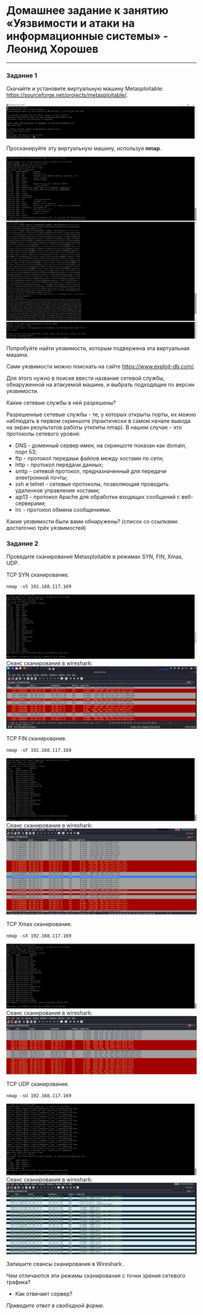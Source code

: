 # Домашнее задание к занятию «Уязвимости и атаки на информационные системы» - Леонид Хорошев


------

### Задание 1

Скачайте и установите виртуальную машину Metasploitable: https://sourceforge.net/projects/metasploitable/.

![alt text](https://github.com/LeonidKhoroshev/databases/blob/main/safety/safety1.4.png)

Просканируйте эту виртуальную машину, используя **nmap**.

![alt text](https://github.com/LeonidKhoroshev/databases/blob/main/safety/safety1.1.png)
![alt text](https://github.com/LeonidKhoroshev/databases/blob/main/safety/safety1.2.png)
![alt text](https://github.com/LeonidKhoroshev/databases/blob/main/safety/safety1.3.png)

Попробуйте найти уязвимости, которым подвержена эта виртуальная машина.

Сами уязвимости можно поискать на сайте https://www.exploit-db.com/.

Для этого нужно в поиске ввести название сетевой службы, обнаруженной на атакуемой машине, и выбрать подходящие по версии уязвимости.

Какие сетевые службы в ней разрешены?

Разрешенные сетевые службы - те, у которых открыты порты, их можно наблюдать в первом скриншоте (практически в самом начале вывода на экран результатов работы утилиты nmap). В нашем случае - это протоколы сетевого уровня:
- DNS - доменный сервер имен, на скриншоте показан как domain, порт 53;
- ftp - протокол передаыи файлов между хостами по сети;
- http - протокол передачи данных;
- smtp - сетевой протокол, предназначенный для передачи электронной почты;
- ssh и telnet - сетевые протоколы, позволяющие проводить удаленное управление хостами;
- ajp13  - протокол Apache для обработки входящих сообщений с веб-серверами;
- irc - протокол обмена сообщениями. 

Какие уязвимости были вами обнаружены? (список со ссылками: достаточно трёх уязвимостей)
  

### Задание 2

Проведите сканирование Metasploitable в режимах SYN, FIN, Xmas, UDP.

TCP SYN сканирование. 
```
nmap -sS 192.168.117.169
```
![alt text](https://github.com/LeonidKhoroshev/databases/blob/main/safety/safety2.5.png)
Сеанс сканирования в wireshark:
![alt text](https://github.com/LeonidKhoroshev/databases/blob/main/safety/safety2.1.1.png)

TCP FIN сканирование.
```
nmap -sF 192.168.117.169
```
![alt text](https://github.com/LeonidKhoroshev/databases/blob/main/safety/safety2.6.png)
Сеанс сканирования в wireshark:
![alt text](https://github.com/LeonidKhoroshev/databases/blob/main/safety/safety2.2.1.png)

TCP Xmas сканирование.
```
nmap -sX 192.168.117.169
```
![alt text](https://github.com/LeonidKhoroshev/databases/blob/main/safety/safety2.7.png)
Сеанс сканирования в wireshark:
![alt text](https://github.com/LeonidKhoroshev/databases/blob/main/safety/safety2.3.1.png)


TCP UDP сканирование.
```
nmap -sU 192.168.117.169
```
![alt text](https://github.com/LeonidKhoroshev/databases/blob/main/safety/safety2.8.png)
Сеанс сканирования в wireshark:
![alt text](https://github.com/LeonidKhoroshev/databases/blob/main/safety/safety2.4.1.png)

Запишите сеансы сканирования в Wireshark.

Чем отличаются эти режимы сканирования с точки зрения сетевого трафика?

- Как отвечает сервер?

*Приведите ответ в свободной форме.*
